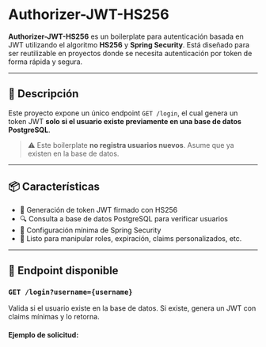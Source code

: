 # Authorizer-JWT-HS256

**Authorizer-JWT-HS256** es un boilerplate para autenticación basada en JWT utilizando el algoritmo **HS256** y **Spring Security**. Está diseñado para ser reutilizable en proyectos donde se necesita autenticación por token de forma rápida y segura.

---

## 🚀 Descripción

Este proyecto expone un único endpoint `GET /login`, el cual genera un token JWT **solo si el usuario existe previamente en una base de datos PostgreSQL**.

> ⚠️ Este boilerplate **no registra usuarios nuevos**. Asume que ya existen en la base de datos.

---

## 📦 Características

- 🔐 Generación de token JWT firmado con HS256
- 🔍 Consulta a base de datos PostgreSQL para verificar usuarios
- 🔧 Configuración mínima de Spring Security
- 🧱 Listo para manipular roles, expiración, claims personalizados, etc.

---

## 🧪 Endpoint disponible

### `GET /login?username={username}`

Valida si el usuario existe en la base de datos. Si existe, genera un JWT con claims mínimas y lo retorna.

#### Ejemplo de solicitud:


